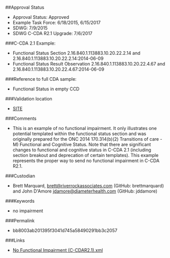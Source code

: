 ##Approval Status 

* Approval Status: Approved
* Example Task Force: 6/18/2015, 6/15/2017
* SDWG: 7/9/2015
* SDWG C-CDA R2.1 Upgrade: 7/6/2017

###C-CDA 2.1 Example: 

* Functional Status Section 2.16.840.1.113883.10.20.22.2.14 and 2.16.840.1.113883.10.20.22.2.14:2014-06-09
* Functional Status Result Observation 2.16.840.1.113883.10.20.22.4.67 and 2.16.840.1.113883.10.20.22.4.67:2014-06-09

###Reference to full CDA sample:

* Functional Status in empty CCD

###Validation location

* [SITE](https://sitenv.org/c-cda-validator)


###Comments

* This is an example of no functional impairment. It only illustrates one potential templated within the functional status section and was originally prepared for the ONC 2014 170.314(b)(2) Transitions of care - M) Functional and Cognitive Status. Note that there are significant changes to functional and cognitive status in C-CDA 2.1 (including section breakout and deprecation of certain templates). This example represents the proper way to send no functional impairment in C-CDA R2.1. 

###Custodian

* Brett Marquard, brett@riverrockassociates.com (GitHub: brettmarquard) and John D'Amore jdamore@diameterhealth.com (GitHub: jddamore)

###Keywords

* no impairment





###Permalink 

* bb8003ab201395f3041d745a58490291bb3c2057


###Links 

* [No Functional Impairment (C-CDAR2.1).xml](https://github.com/HL7/C-CDA-Examples/tree/master/Functional%20Status/No%20Functional%20Impairment/No%20Functional%20Impairment%20%28C-CDAR2.1%29.xml)

